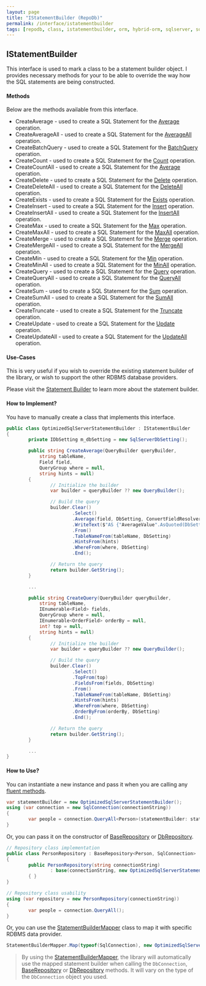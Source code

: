 ```yaml
---
layout: page
title: "IStatementBuilder (RepoDb)"
permalink: /interface/istatementbuilder
tags: [repodb, class, istatementbuilder, orm, hybrid-orm, sqlserver, sqlite, mysql, postgresql]
---
```


## IStatementBuilder

This interface is used to mark a class to be a statement builder object. I provides necessary methods for your to be able to override the way how the SQL statements are being constructed.

#### Methods

Below are the methods available from this interface.

- CreateAverage - used to create a SQL Statement for the [Average](/operation/average) operation.
- CreateAverageAll - used to create a SQL Statement for the [AverageAll](/operation/averageall) operation.
- CreateBatchQuery - used to create a SQL Statement for the [BatchQuery](/operation/batchquery) operation.
- CreateCount - used to create a SQL Statement for the [Count](/operation/count) operation.
- CreateCountAll - used to create a SQL Statement for the [Average](/operation/countall) operation.
- CreateDelete - used to create a SQL Statement for the [Delete](/operation/delete) operation.
- CreateDeleteAll - used to create a SQL Statement for the [DeleteAll](/operation/deleteall) operation.
- CreateExists - used to create a SQL Statement for the [Exists](/operation/exists) operation.
- CreateInsert - used to create a SQL Statement for the [Insert](/operation/insert) operation.
- CreateInsertAll - used to create a SQL Statement for the [InsertAll](/operation/insertall) operation.
- CreateMax - used to create a SQL Statement for the [Max](/operation/max) operation.
- CreateMaxAll - used to create a SQL Statement for the [MaxAll](/operation/maxall) operation.
- CreateMerge - used to create a SQL Statement for the [Merge](/operation/merge) operation.
- CreateMergeAll - used to create a SQL Statement for the [MergeAll](/operation/mergeall) operation.
- CreateMin - used to create a SQL Statement for the [Min](/operation/min) operation.
- CreateMinAll - used to create a SQL Statement for the [MinAll](/operation/minall) operation.
- CreateQuery - used to create a SQL Statement for the [Query](/operation/query) operation.
- CreateQueryAll - used to create a SQL Statement for the [QueryAll](/operation/queryall) operation.
- CreateSum - used to create a SQL Statement for the [Sum](/operation/sum) operation.
- CreateSumAll - used to create a SQL Statement for the [SumAll](/operation/sumall) operation.
- CreateTruncate - used to create a SQL Statement for the [Truncate](/operation/truncate) operation.
- CreateUpdate - used to create a SQL Statement for the [Update](/operation/update) operation.
- CreateUpdateAll - used to create a SQL Statement for the [UpdateAll](/operation/updateall) operation.

#### Use-Cases

This is very useful if you wish to override the existing statement builder of the library, or wish to support the other RDBMS database providers.

Please visit the [Statement Builder](/extensibility/statementbuilder) to learn more about the statement builder.

#### How to Implement?

You have to manually create a class that implements this interface.

```csharp
public class OptimizedSqlServerStatementBuilder : IStatementBuilder
{
        private IDbSetting m_dbSetting = new SqlServerDbSetting();

        public string CreateAverage(QueryBuilder queryBuilder,
            string tableName,
            Field field,
            QueryGroup where = null,
            string hints = null)
        {
                // Initialize the builder
                var builder = queryBuilder ?? new QueryBuilder();

                // Build the query
                builder.Clear()
                        .Select()
                        .Average(field, DbSetting, ConvertFieldResolver)
                        .WriteText($"AS {"AverageValue".AsQuoted(DbSetting)}")
                        .From()
                        .TableNameFrom(tableName, DbSetting)
                        .HintsFrom(hints)
                        .WhereFrom(where, DbSetting)
                        .End();

                // Return the query
                return builder.GetString();
        }

        ...

        public string CreateQuery(QueryBuilder queryBuilder,
            string tableName,
            IEnumerable<Field> fields,
            QueryGroup where = null,
            IEnumerable<OrderField> orderBy = null,
            int? top = null,
            string hints = null)
        {
                // Initialize the builder
                var builder = queryBuilder ?? new QueryBuilder();

                // Build the query
                builder.Clear()
                        .Select()
                        .TopFrom(top)
                        .FieldsFrom(fields, DbSetting)
                        .From()
                        .TableNameFrom(tableName, DbSetting)
                        .HintsFrom(hints)
                        .WhereFrom(where, DbSetting)
                        .OrderByFrom(orderBy, DbSetting)
                        .End();

                // Return the query
                return builder.GetString();
        }

        ...
}
```

#### How to Use?

You can instantiate a new instance and pass it when you are calling any [fluent methods](/docs/fluent-methods).

```csharp
var statementBuilder = new OptimizedSqlServerStatementBuilder();
using (var connection = new SqlConnection(connectionString))
{
        var people = connection.QueryAll<Person>(statementBuilder: statementBuilder);
}
```

Or, you can pass it on the constructor of [BaseRepository](/class/baserepository) or [DbRepository](/class/dbrepository).

```csharp
// Repository class implementation
public class PersonRepository : BaseRepository<Person, SqlConnection>
{
        public PersonRepository(string connectionString)
                : base(connectionString, new OptimizedSqlServerStatementBuilder())
        { }
}

// Repository class usability
using (var repository = new PersonRepository(connectionString))
{
        var people = connection.QueryAll();
}
```

Or, you can use the [StatementBuilderMapper](/mapper/statementbuildermapper) class to map it with specific RDBMS data provider.

```csharp
StatementBuilderMapper.Map(typeof(SqlConnection), new OptimizedSqlServerStatementBuilder(), true);
```

> By using the [StatementBuilderMapper](/mapper/statementbuildermapper), the library will automatically use the mapped statement builder when calling the `DbConnection`, [BaseRepository](/class/baserepository) or [DbRepository](/class/dbrepository) methods. It will vary on the type of the `DbConnection` object you used.